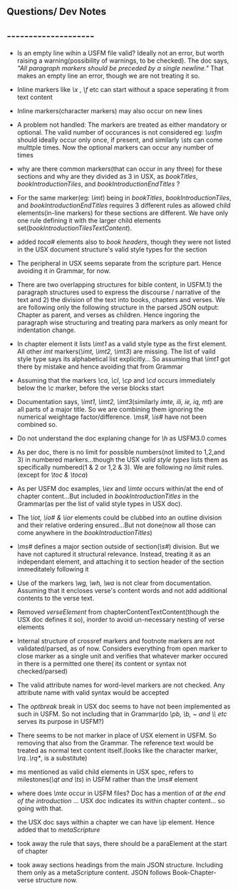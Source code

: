 ## Questions/ Dev Notes
## --------------------

* Is an empty line wihin a USFM file valid? Ideally not an error, but worth raising a warning(possibility of warnings, to be checked). The doc says, _"All paragraph markers should be preceded by *a single* newline."_ That makes an empty line an error, though we are not treating it so.
* Inline markers like _\\x_ , _\\f_ etc can start without a space seperating it from text content
* Inline markers(character markers) may also occur on new lines
* A problem not handled: The markers are treated as either mandatory or optional. The valid number of occurances is not considered
 eg: _\\usfm_ should ideally occur only once, if present, and similarly _\\sts_ can come multtple times. Now the optional markers can occur any number of times
* why are there common markers(that can occur in any three) for these sections and why are they divided as 3 in USX, as _bookTitles_, _bookIntroductionTiles_, and _bookIntroductionEndTitles_ ?
* For the same marker(eg: _\\imt_) being in  _bookTitles_, _bookIntroductionTiles_, and _bookIntroductionEndTitles_ requires 3 different rules as allowed child elements(in-line markers) for these sections are different. We have only one rule defining it with the larger child elements set(_bookIntroductionTilesTextContent_).
* added _toca#_ elements also to _book headers_, though they were not listed in the USX document structure's valid style types for the section
* The peripheral in USX seems separate from the scripture part. Hence avoiding it in Grammar, for now.
* There are two overlapping structures for bible content, in USFM.1) the paragraph structures used to express the discourse / narrative of the text and 2) the division of the text into books, chapters and verses. We are following only the following structure in the parsed JSON output: Chapter as parent, and verses as children. Hence ingoring the paragraph wise structuring and treating para markers as only meant for indentation change.
* In chapter element it lists _\\imt1_ as a valid style type as the first element. All other _imt_ markers(_\\imt, \\imt2, \\imt3_) are missing. The list of vaild style type says its alphabetical list explicitly... So assuming that _\\imt1_ got there by mistake and hence avoiding that from Grammar
* Assuming that the markers _\\ca_, _\\cl_, _\\cp_ and _\\cd_ occurs immediately below the _\\c_ marker, before the verse blocks start
* Documentation says, _\\imt1, \\imt2, \\imt3_(similarly _imte, ili, ie, iq, mt_)  are all parts of a major title. So we are combining them ignoring the numerical weightage factor/difference. _\\ms#, \\is#_ have not been combined so.
* Do not understand the doc explaning change for _\\h_ as USFM3.0 comes
* As per doc, there is no limit for possible numbers(not limited to 1,2,and 3) in numbered markers...though the USX _valid style types_ lists them as specifically numbered(1 & 2 or 1,2 & 3). We are following _no limit_ rules.(except for _\\toc & \\toca_)
* As per USFM doc examples, _\\iex_ and _\\imte_ occurs within/at the end of chapter content...But included in _bookIntroductionTitles_ in the Grammar(as per the list of valid style types in USX doc).
* The _\\iot, \\io# & \\ior_ elements could be clubbed into an outline division and their relative ordering ensured...But not done(now all those can come anywhere in the _bookIntroductionTitles_) 
* _\\ms#_ defines a major section outside of section(_\\s#_) division. But we have not captured it structural relevance. Instead, treating it as an independant element, and attaching it to section header of the section immeditately following it
* Use of the markers _\\wg, \\wh, \\wa_ is not clear from documentation. Assuming that it encloses verse's content words and not add additional contents to the verse text.
* Removed _verseElement_ from chapterContentTextContent(though the USX doc defines it so), inorder to avoid un-necessary nesting of verse elements  
* Internal structure of crossref markers and footnote markers are not validated/parsed, as of now. Considers everything from open marker to close marker as a single unit and verifies that whatever marker occured in there is a permitted one there( its content or syntax not checked/parsed)
* The valid attribute names for word-level markers are not checked. Any attribute name with valid syntax would be accepted
* The _optbreak_ break in USX doc seems to have not been implemented as such in USFM. So not including that in Grammar(do _\\pb, \\b, ~ and \\\\ etc_ serves its purpose in USFM?) 
* There seems to be not marker in place of USX _<ref>_ element in USFM. So removing that also from the Grammar. The reference text would be treated as normal text content itself.(looks like the character marker, _\\rq..\\rq*_, is a substitute)

* ms mentioned as valid child elements in USX spec, refers to milestones(_\\qt and \\ts_) in USFM rather than the _\\ms#_ element

* where does _\\mte_ occur in USFM files? Doc has a mention of _at the end of the introduction_ ... USX doc indicates its within chapter content... so going with that.

* the USX doc says within a chapter we can have _\\ip_ element. Hence added that to _metaScripture_
* took away the rule that says, there should be a paraElement at the start of chapter
* took away sections headings from the main JSON structure. Including them only as a metaScripture content. JSON follows Book-Chapter-verse structure now.